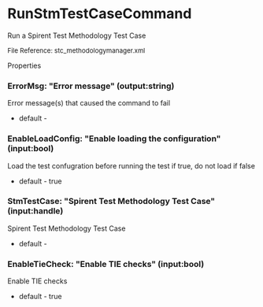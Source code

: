 # RunStmTestCaseCommand

Run a Spirent Test Methodology Test Case

<font size="2">File Reference: stc_methodologymanager.xml</font>

<text>Properties</text>

### ErrorMsg: "Error message" (output:string)

Error message(s) that caused the command to fail

* default - 
### EnableLoadConfig: "Enable loading the configuration" (input:bool)

Load the test confugration before running the test if true, do not load if false

* default - true
### StmTestCase: "Spirent Test Methodology Test Case" (input:handle)

Spirent Test Methodology Test Case

* default - 
### EnableTieCheck: "Enable TIE checks" (input:bool)

Enable TIE checks

* default - true
